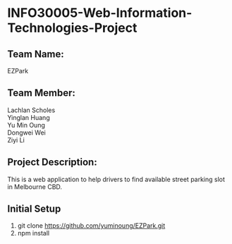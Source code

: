 # INFO30005-Web-Information-Technologies-Project

## Team Name: 
EZPark

## Team Member:
Lachlan Scholes <br>
Yinglan Huang <br>
Yu Min Oung <br>
Dongwei Wei <br>
Ziyi Li <br>

## Project Description:
This is a web application to help drivers to find available street parking slot in Melbourne CBD.

## Initial Setup
1. git clone https://github.com/yuminoung/EZPark.git
2. npm install
